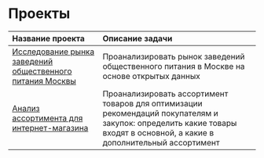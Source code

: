 # Проекты
| Название проекта | Описание задачи |
| :---------------- | :------------------ | 
|<a href='https://nbviewer.jupyter.org/github/gashenina/python_notebooks/blob/master/MSC_restaurants.ipynb'>Исследование рынка заведений общественного питания Москвы</a>|Проанализировать рынок заведений общественного питания в Москве на основе открытых данных|
|<a href='https://nbviewer.jupyter.org/github/gashenina/python_notebooks/blob/master/YP_final_short.ipynb'>Анализ ассортимента для интернет-магазина</a>|Проанализировать ассортимент товаров для оптимизации рекомендаций покупателям и закупок: определить какие товары входят в основной, а какие в дополнительный ассортимент|  
